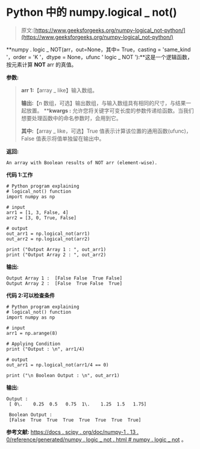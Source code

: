 # Python 中的 numpy.logical _ not()

> 原文:[https://www.geeksforgeeks.org/numpy-logical_not-python/](https://www.geeksforgeeks.org/numpy-logical_not-python/)

**numpy . logic _ NOT(arr，out=None，其中= True，casting = 'same_kind '，order = 'K '，dtype = None，ufunc ' logic _ NOT '):**这是一个逻辑函数，按元素计算 **NOT** arr 的真值。

**参数:**

> **arr 1:**【array _ like】输入数组。
> 
> **输出:**【n 数组，可选】输出数组，与输入数组具有相同的尺寸，与结果一起放置。
> ****kwargs :** 允许您将关键字可变长度的参数传递给函数。当我们想要处理函数中的命名参数时，会用到它。
> 
> **其中:**【array _ like，可选】True 值表示计算该位置的通用函数(ufunc)，False 值表示将值单独留在输出中。

**返回:**

```
An array with Boolean results of NOT arr (element-wise).  

```

**代码 1:工作**

```
# Python program explaining
# logical_not() function
import numpy as np

# input
arr1 = [1, 3, False, 4]
arr2 = [3, 0, True, False]

# output
out_arr1 = np.logical_not(arr1)
out_arr2 = np.logical_not(arr2)

print ("Output Array 1 : ", out_arr1)
print ("Output Array 2 : ", out_arr2)
```

**输出:**

```
Output Array 1 :  [False False  True False]
Output Array 2 :  [False  True False  True]

```

**代码 2:可以检查条件**

```
# Python program explaining
# logical_not() function
import numpy as np

# input
arr1 = np.arange(8)

# Applying Condition 
print ("Output : \n", arr1/4)

# output
out_arr1 = np.logical_not(arr1/4 == 0)

print ("\n Boolean Output : \n", out_arr1)
```

**输出:**

```
Output : 
 [ 0\.    0.25  0.5   0.75  1\.    1.25  1.5   1.75]

 Boolean Output : 
 [False  True  True  True  True  True  True  True]
```

**参考文献:**
[https://docs . scipy . org/doc/numpy-1 . 13 . 0/reference/generated/numpy . logic _ not . html # numpy . logic _ not](https://docs.scipy.org/doc/numpy-1.13.0/reference/generated/numpy.logical_not.html#numpy.logical_not)
。